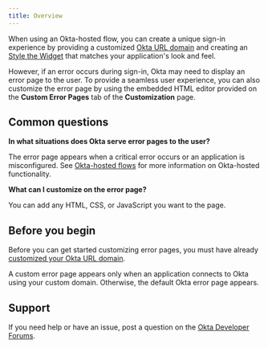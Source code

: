 ```yaml
---
title: Overview
---
```


When using an Okta-hosted flow, you can create a unique sign-in experience by providing a customized [Okta URL domain](/docs/guides/custom-url-domain/) and creating an [Style the Widget](/docs/guides/style-the-widget/style-okta-hosted/) that matches your application's look and feel.

However, if an error occurs during sign-in, Okta may need to display an error page to the user. To provide a seamless user experience, you can also customize the error page by using the embedded HTML editor provided on the **Custom Error Pages** tab of the **Customization** page.

## Common questions

**In what situations does Okta serve error pages to the user?**

The error page appears when a critical error occurs or an application is misconfigured. See [Okta-hosted flows](/docs/concepts/okta-hosted-flows/) for more information on Okta-hosted functionality.

**What can I customize on the error page?**

You can add any HTML, CSS, or JavaScript you want to the page.

## Before you begin

Before you can get started customizing error pages, you must have already [customized your Okta URL domain](/docs/guides/custom-url-domain/).

A custom error page appears only when an application connects to Okta using your custom domain. Otherwise, the default Okta error page appears.

## Support

If you need help or have an issue, post a question on the [Okta Developer Forums](https://devforum.okta.com).

<NextSectionLink/>
